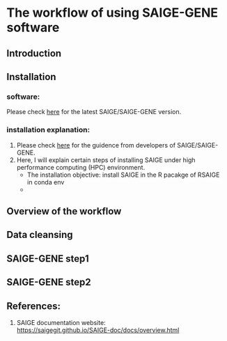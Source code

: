 # The workflow of using  SAIGE-GENE software

## Introduction

## Installation
### software:
Please check [here](https://saigegit.github.io/SAIGE-doc/docs/Installation.html) for the latest SAIGE/SAIGE-GENE version. 

### installation explanation:
1. Please check [here](https://saigegit.github.io/SAIGE-doc/docs/Installation_sourcecode.html) for the guidence from developers of SAIGE/SAIGE-GENE.
2. Here, I will explain certain steps of installing SAIGE under high performance computing (HPC) environment.
   - The installation objective: install SAIGE in the R pacakge of RSAIGE in conda env
   - 

## Overview of the workflow

## Data cleansing

## SAIGE-GENE step1

## SAIGE-GENE step2

## References:  
1. SAIGE documentation website:  
   https://saigegit.github.io/SAIGE-doc/docs/overview.html
